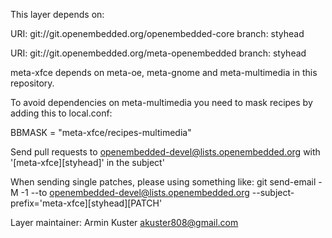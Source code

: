 This layer depends on:

URI: git://git.openembedded.org/openembedded-core
branch: styhead

URI: git://git.openembedded.org/meta-openembedded
branch: styhead

meta-xfce depends on meta-oe, meta-gnome and meta-multimedia in this repository.

To avoid dependencies on meta-multimedia you need to mask recipes by adding
this to local.conf:

BBMASK = "meta-xfce/recipes-multimedia"

Send pull requests to openembedded-devel@lists.openembedded.org with '[meta-xfce][styhead]' in the subject'

When sending single patches, please using something like:
git send-email -M -1 --to openembedded-devel@lists.openembedded.org --subject-prefix='meta-xfce][styhead][PATCH'

Layer maintainer: Armin Kuster <akuster808@gmail.com>
